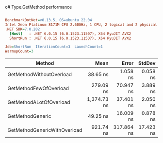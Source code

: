 c# Type.GetMethod performance
``` ini

BenchmarkDotNet=v0.13.5, OS=ubuntu 22.04
Intel Xeon Platinum 8171M CPU 2.60GHz, 1 CPU, 2 logical and 2 physical cores
.NET SDK=7.0.202
  [Host]   : .NET 6.0.15 (6.0.1523.11507), X64 RyuJIT AVX2
  ShortRun : .NET 6.0.15 (6.0.1523.11507), X64 RyuJIT AVX2

Job=ShortRun  IterationCount=3  LaunchCount=1  
WarmupCount=3  

```
|                       Method |        Mean |      Error |    StdDev |   Gen0 | Allocated |
|----------------------------- |------------:|-----------:|----------:|-------:|----------:|
|     GetMethodWithoutOverload |    38.65 ns |   1.058 ns |  0.058 ns |      - |         - |
|       GetMethodFewOfOverload |   279.09 ns |  70.947 ns |  3.889 ns | 0.0067 |     128 B |
|      GetMethodALotOfOverload | 1,374.73 ns |  37.401 ns |  2.050 ns | 0.0267 |     504 B |
|             GetMethodGeneric |    49.25 ns |  16.009 ns |  0.878 ns |      - |         - |
| GetMethodGenericWithOverload |   921.74 ns | 317.864 ns | 17.423 ns | 0.0248 |     464 B |
